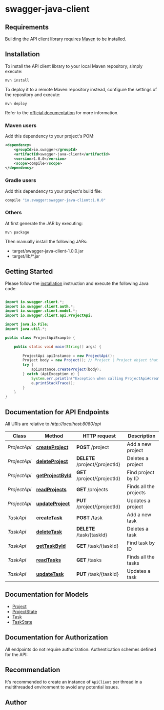 # swagger-java-client

## Requirements

Building the API client library requires [Maven](https://maven.apache.org/) to be installed.

## Installation

To install the API client library to your local Maven repository, simply execute:

```shell
mvn install
```

To deploy it to a remote Maven repository instead, configure the settings of the repository and execute:

```shell
mvn deploy
```

Refer to the [official documentation](https://maven.apache.org/plugins/maven-deploy-plugin/usage.html) for more information.

### Maven users

Add this dependency to your project's POM:

```xml
<dependency>
    <groupId>io.swagger</groupId>
    <artifactId>swagger-java-client</artifactId>
    <version>1.0.0</version>
    <scope>compile</scope>
</dependency>
```

### Gradle users

Add this dependency to your project's build file:

```groovy
compile "io.swagger:swagger-java-client:1.0.0"
```

### Others

At first generate the JAR by executing:

    mvn package

Then manually install the following JARs:

* target/swagger-java-client-1.0.0.jar
* target/lib/*.jar

## Getting Started

Please follow the [installation](#installation) instruction and execute the following Java code:

```java

import io.swagger.client.*;
import io.swagger.client.auth.*;
import io.swagger.client.model.*;
import io.swagger.client.api.ProjectApi;

import java.io.File;
import java.util.*;

public class ProjectApiExample {

    public static void main(String[] args) {
        
        ProjectApi apiInstance = new ProjectApi();
        Project body = new Project(); // Project | Project object that needs to be added
        try {
            apiInstance.createProject(body);
        } catch (ApiException e) {
            System.err.println("Exception when calling ProjectApi#createProject");
            e.printStackTrace();
        }
    }
}

```

## Documentation for API Endpoints

All URIs are relative to *http://localhost:8080/api*

Class | Method | HTTP request | Description
------------ | ------------- | ------------- | -------------
*ProjectApi* | [**createProject**](docs/ProjectApi.md#createProject) | **POST** /project | Add a new project
*ProjectApi* | [**deleteProject**](docs/ProjectApi.md#deleteProject) | **DELETE** /project/{projectId} | Deletes a project
*ProjectApi* | [**getProjectById**](docs/ProjectApi.md#getProjectById) | **GET** /project/{projectId} | Find project by ID
*ProjectApi* | [**readProjects**](docs/ProjectApi.md#readProjects) | **GET** /projects | Finds all the projects
*ProjectApi* | [**updateProject**](docs/ProjectApi.md#updateProject) | **PUT** /project/{projectId} | Updates a project
*TaskApi* | [**createTask**](docs/TaskApi.md#createTask) | **POST** /task | Add a new task
*TaskApi* | [**deleteTask**](docs/TaskApi.md#deleteTask) | **DELETE** /task/{taskId} | Deletes a task
*TaskApi* | [**getTaskById**](docs/TaskApi.md#getTaskById) | **GET** /task/{taskId} | Find task by ID
*TaskApi* | [**readTasks**](docs/TaskApi.md#readTasks) | **GET** /tasks | Finds all the tasks
*TaskApi* | [**updateTask**](docs/TaskApi.md#updateTask) | **PUT** /task/{taskId} | Updates a task


## Documentation for Models

 - [Project](docs/Project.md)
 - [ProjectState](docs/ProjectState.md)
 - [Task](docs/Task.md)
 - [TaskState](docs/TaskState.md)


## Documentation for Authorization

All endpoints do not require authorization.
Authentication schemes defined for the API:

## Recommendation

It's recommended to create an instance of `ApiClient` per thread in a multithreaded environment to avoid any potential issues.

## Author



